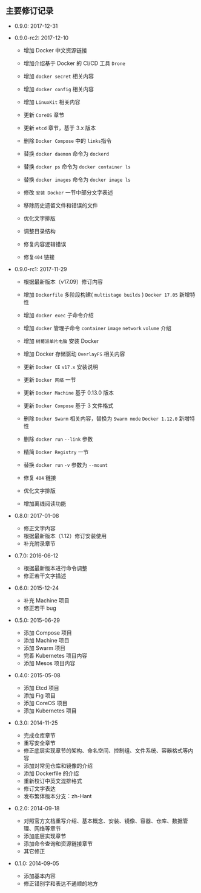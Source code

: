 ## 主要修订记录

* 0.9.0: 2017-12-31

* 0.9.0-rc2: 2017-12-10

  * 增加 Docker 中文资源链接
  * 增加介绍基于 Docker 的 CI/CD 工具 `Drone`
  * 增加 `docker secret` 相关内容
  * 增加 `docker config` 相关内容
  * 增加 `LinuxKit` 相关内容

  * 更新 `CoreOS` 章节
  * 更新 `etcd` 章节，基于 3.x 版本

  * 删除 `Docker Compose` 中的 `links`指令

  * 替换 `docker daemon` 命令为 `dockerd`
  * 替换 `docker ps` 命令为 `docker container ls`
  * 替换 `docker images` 命令为 `docker image ls`

  * 修改 `安装 Docker` 一节中部分文字表述

  * 移除历史遗留文件和错误的文件
  * 优化文字排版
  * 调整目录结构
  * 修复内容逻辑错误
  * 修复`404` 链接

* 0.9.0-rc1: 2017-11-29

  * 根据最新版本（v17.09）修订内容

  * 增加 `Dockerfile` 多阶段构建( `multistage builds` ) `Docker 17.05` 新增特性
  * 增加 `docker exec` 子命令介绍
  * 增加 `docker` 管理子命令 `container` `image` `network` `volume` 介绍
  * 增加 `树莓派单片电脑` 安装 Docker
  * 增加 Docker 存储驱动 `OverlayFS` 相关内容

  * 更新 `Docker CE` `v17.x` 安装说明
  * 更新 `Docker 网络` 一节
  * 更新 `Docker Machine` 基于 0.13.0 版本
  * 更新 `Docker Compose` 基于 3 文件格式

  * 删除 `Docker Swarm` 相关内容，替换为 `Swarm mode` `Docker 1.12.0` 新增特性
  * 删除 `docker run` `--link` 参数

  * 精简 `Docker Registry` 一节

  * 替换 `docker run` `-v` 参数为 `--mount`

  * 修复 `404` 链接
  * 优化文字排版
  * 增加离线阅读功能

* 0.8.0: 2017-01-08

  * 修正文字内容
  * 根据最新版本（1.12）修订安装使用
  * 补充附录章节

* 0.7.0: 2016-06-12

  * 根据最新版本进行命令调整
  * 修正若干文字描述

* 0.6.0: 2015-12-24

  * 补充 Machine 项目
  * 修正若干 bug

* 0.5.0: 2015-06-29

  * 添加 Compose 项目
  * 添加 Machine 项目
  * 添加 Swarm 项目
  * 完善 Kubernetes 项目内容
  * 添加 Mesos 项目内容

* 0.4.0: 2015-05-08

  * 添加 Etcd 项目
  * 添加 Fig 项目
  * 添加 CoreOS 项目
  * 添加 Kubernetes 项目

* 0.3.0: 2014-11-25

  * 完成仓库章节
  * 重写安全章节
  * 修正底层实现章节的架构、命名空间、控制组、文件系统、容器格式等内容
  * 添加对常见仓库和镜像的介绍
  * 添加 Dockerfile 的介绍
  * 重新校订中英文混排格式
  * 修订文字表达
  * 发布繁体版本分支：zh-Hant

* 0.2.0: 2014-09-18

  * 对照官方文档重写介绍、基本概念、安装、镜像、容器、仓库、数据管理、网络等章节
  * 添加底层实现章节
  * 添加命令查询和资源链接章节
  * 其它修正

* 0.1.0: 2014-09-05

  * 添加基本内容
  * 修正错别字和表达不通顺的地方
